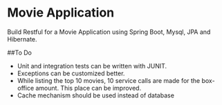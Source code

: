 # Movie Application

Build Restful for a Movie Application using Spring Boot, Mysql, JPA and Hibernate.

##To Do
+ Unit and integration tests can be written with JUNIT.
+ Exceptions can be customized better.
+ While listing the top 10 movies, 10 service calls are made for the box-office amount. This place can be improved.
+ Cache mechanism should be used instead of database